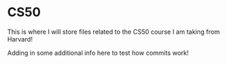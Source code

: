 # CS50
This is where I will store files related to the CS50 course I am taking from Harvard!

Adding in some additional info here to test how commits work!
